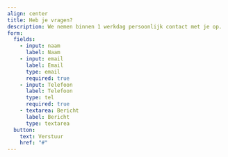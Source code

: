 ```yaml
---
align: center
title: Heb je vragen?
description: We nemen binnen 1 werkdag persoonlijk contact met je op.
form:
  fields:
    - input: naam
      label: Naam
    - input: email
      label: Email
      type: email
      required: true
    - input: Telefoon
      label: Telefoon
      type: tel
      required: true
    - textarea: Bericht
      label: Bericht
      type: textarea
  button:
    text: Verstuur
    href: "#"
---
```

